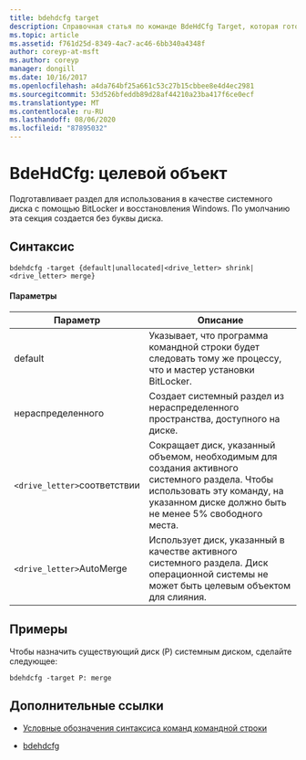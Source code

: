 ```yaml
---
title: bdehdcfg target
description: Справочная статья по команде BdeHdCfg Target, которая готовит раздел для использования в качестве системного диска с помощью BitLocker и восстановления Windows.
ms.topic: article
ms.assetid: f761d25d-8349-4ac7-ac46-6bb340a4348f
author: coreyp-at-msft
ms.author: coreyp
manager: dongill
ms.date: 10/16/2017
ms.openlocfilehash: a4da764bf25a661c53c27b15cbbee8e4d4ec2981
ms.sourcegitcommit: 53d526bfeddb89d28af44210a23ba417f6ce0ecf
ms.translationtype: MT
ms.contentlocale: ru-RU
ms.lasthandoff: 08/06/2020
ms.locfileid: "87895032"
---
```

# <a name="bdehdcfg-target"></a>BdeHdCfg: целевой объект

Подготавливает раздел для использования в качестве системного диска с помощью BitLocker и восстановления Windows. По умолчанию эта секция создается без буквы диска.

## <a name="syntax"></a>Синтаксис

```
bdehdcfg -target {default|unallocated|<drive_letter> shrink|<drive_letter> merge}
```

#### <a name="parameters"></a>Параметры

| Параметр | Описание |
| --------- | ----------- |
| default | Указывает, что программа командной строки будет следовать тому же процессу, что и мастер установки BitLocker. |
| нераспределенного | Создает системный раздел из нераспределенного пространства, доступного на диске. |
| `<drive_letter>`соответствии | Сокращает диск, указанный объемом, необходимым для создания активного системного раздела. Чтобы использовать эту команду, на указанном диске должно быть не менее 5% свободного места. |
| `<drive_letter>`AutoMerge | Использует диск, указанный в качестве активного системного раздела. Диск операционной системы не может быть целевым объектом для слияния. |

## <a name="examples"></a>Примеры

Чтобы назначить существующий диск (P) системным диском, сделайте следующее:

```
bdehdcfg -target P: merge
```

## <a name="additional-references"></a>Дополнительные ссылки

- [Условные обозначения синтаксиса команд командной строки](command-line-syntax-key.md)

- [bdehdcfg](bdehdcfg.md)
